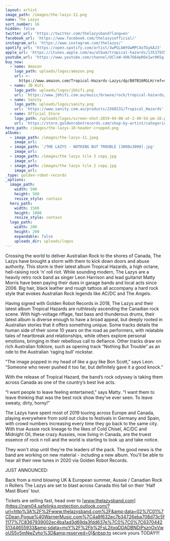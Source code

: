 ```yaml
---
layout: artist
image_path: /images/the-lazys-12.png
name: The Lazys
sort_number: 16
hidden: false
twitter_url: 'https://twitter.com/thelazysband?lang=en'
facebook_url: 'https://www.facebook.com/thelazysofficial/'
instagram_url: 'https://www.instagram.com/thelazys/'
spotify_url: 'https://open.spotify.com/artist/3wPGLbWYOwMPC4oTGykAJ3'
apple_url: 'https://itunes.apple.com/au/album/tropical-hazards/1353793547'
youtube_url: 'https://www.youtube.com/channel/UClxW-XHk7G64pROxIwr0KSg'
buy_now:
  - name: Amazon
    logo_path: uploads/logos/amazon.png
    url: >-
      https://www.amazon.com/Tropical-Hazards-Lazys/dp/B07B16RGLH/ref=sr_1_1?ie=UTF8&qid=1525390070&sr=8-1&keywords=the+lazys+tropical+hazards&tag=smarturl-pivot-20
  - name: JB HiFi
    logo_path: uploads/logos/jbhifi.png
    url: 'https://www.jbhifi.com.au/music/browse/rock/tropical-hazards/605372/'
  - name: Sanity
    logo_path: uploads/logos/sanity.png
    url: 'https://www.sanity.com.au/products/2368231/Tropical_Hazards'
  - name: Official Store
    logo_path: /uploads/logos/screen-shot-2019-04-08-at-2-40-54-pm-10.png
    url: 'https://store.goldenrobotrecords.com/shop-by-artist/categories/the-lazys'
hero_path: /images/the-lazys-10-header-cropped.png
albums:
  - image_path: /images/the-lazys-11.jpeg
    image_url:
  - image_path: '/THE LAZYS - NOTHING BUT TROUBLE [3000x3000].jpg'
    image_url:
  - image_path: /images/the lazys tile 3 copy.jpg
    image_url:
  - image_path: /images/the lazys tile 2 copy.jpg
    image_url:
_type: golden-robot-records
_options:
  image_path:
    width: 500
    height: 500
    resize_style: contain
  hero_path:
    width: 1500
    height: 1000
    resize_style: contain
  logo_path:
    width: 200
    height: 200
    expandable: false
    uploads_dir: uploads/logos
---
```


Crossing the world to deliver Australian Rock to the shores of Canada, The Lazys have brought a storm with them to kick down doors and abuse authority. This storm is their latest album Tropical Hazards, a high octane, hell-raising rock ‘n’ roll riot. While sounding modern, The Lazys are a heavily retro rock band as singer Leon Harrison and lead guitarist Matty Morris have been paying their dues in garage bands and local acts since 2006. Big hair, black leather and rough tattoos all accompany a hard rock style that evokes Australian Rock legends like AC/DC and The Angels.

Having signed with Golden Robot Records in 2018, The Lazys and their latest album Tropical Hazards are ruthlessly ascending the Canadian rock scene. With high-voltage riffage, fast bass and thunderous drums, their latest album is diverse enough to have a broad appeal, but deeply rooted in Australian stories that it offers something unique. Some tracks details the human side of their some 10 years on the road as performers, with relatable tales of heartbreak and relationships, while others explore personal emotions, bringing in their rebellious call to defiance. Other tracks draw on rich Australian folklore, such as opening track “Nothing But Trouble” as an ode to the Australian ‘raging bull’ rockstar.

“The image popped in my head of like a guy like Bon Scott,” says Leon. “Someone who never pushed it too far, but definitely gave it a good knock.”

With the release of Tropical Hazard, the band’s rock odyssey is taking them across Canada as one of the country’s best live acts.

“I want people to leave feeling entertained,” says Matty. “I want them to leave thinking that was the best rock show they’ve ever seen. To leave sweaty, dirty, horny\!”

The Lazys have spent most of 2019 touring across Europe and Canada, playing everywhere from sold out clubs to festivals in Germany and Spain, with crowd numbers increasing every time they go back to the same city. With true Aussie rock lineage to the likes of Cold Chisel, AC/DC and Midnight Oil, these crazy Aussies, now living in Canada, are the truest essence of rock n roll and the world is starting to look up and take notice.

They won't stop until they're the leaders of the pack. The good news is the band are working on new material - including a new album. You'll be able to hear all their new tunes in 2020 via Golden Robot Records.

JUST ANNOUNCED:

Back from a mind blowing UK & European summer, Aussie / Canadian Rock n Rollers The Lazys are set to blast across Canada this fall on their 'Half Mast Blues' tour.&nbsp;

Tickets are selling fast, head over to&nbsp;[www.thelazysband.com](https://nam04.safelinks.protection.outlook.com/?url=http%3A%2F%2Fwww.thelazysband.com%2F&amp;data=02%7C01%7CDean.Pogue%40WarnerMusic.com%7C4a8f632ec7b34726eba708d73c5f1177%7C8367939002ec4ba1ad3d69da3fdd637e%7C0%7C0%7C637044251344655933&amp;sdata=mcY%2F%2Fb%2FsL2itxqDDADBNDiPsznOxVwoUS5v5mNwZyho%3D&amp;reserved=0)&nbsp;to secure yours TODAY\!\!\!